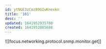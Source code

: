 ```yaml
---
id: ytNGE3zCozB9GIwKnexkn
title: '161'
desc: ''
updated: 1641952935780
created: 1641952885688
---
```


![[focus.networking.protocol.snmp.monitor.get]]
